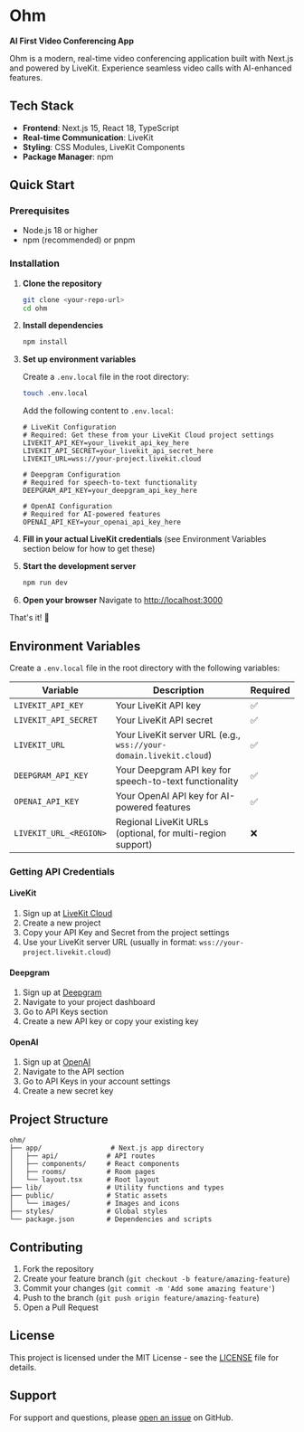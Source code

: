 # Ohm

**AI First Video Conferencing App**

Ohm is a modern, real-time video conferencing application built with Next.js and powered by LiveKit. Experience seamless video calls with AI-enhanced features.


## Tech Stack

- **Frontend**: Next.js 15, React 18, TypeScript
- **Real-time Communication**: LiveKit
- **Styling**: CSS Modules, LiveKit Components
- **Package Manager**: npm

## Quick Start

### Prerequisites

- Node.js 18 or higher
- npm (recommended) or pnpm

### Installation

1. **Clone the repository**
   ```bash
   git clone <your-repo-url>
   cd ohm
   ```

2. **Install dependencies**
   ```bash
   npm install
   ```

3. **Set up environment variables**
   
   Create a `.env.local` file in the root directory:
   ```bash
   touch .env.local
   ```
   
   Add the following content to `.env.local`:
   ```env
   # LiveKit Configuration
   # Required: Get these from your LiveKit Cloud project settings
   LIVEKIT_API_KEY=your_livekit_api_key_here
   LIVEKIT_API_SECRET=your_livekit_api_secret_here
   LIVEKIT_URL=wss://your-project.livekit.cloud

   # Deepgram Configuration
   # Required for speech-to-text functionality
   DEEPGRAM_API_KEY=your_deepgram_api_key_here

   # OpenAI Configuration
   # Required for AI-powered features
   OPENAI_API_KEY=your_openai_api_key_here
   ```

4. **Fill in your actual LiveKit credentials** (see Environment Variables section below for how to get these)

5. **Start the development server**
   ```bash
   npm run dev
   ```

6. **Open your browser**
   Navigate to [http://localhost:3000](http://localhost:3000)

That's it! 🎉

## Environment Variables

Create a `.env.local` file in the root directory with the following variables:

| Variable | Description | Required |
|----------|-------------|----------|
| `LIVEKIT_API_KEY` | Your LiveKit API key | ✅ |
| `LIVEKIT_API_SECRET` | Your LiveKit API secret | ✅ |
| `LIVEKIT_URL` | Your LiveKit server URL (e.g., `wss://your-domain.livekit.cloud`) | ✅ |
| `DEEPGRAM_API_KEY` | Your Deepgram API key for speech-to-text functionality | ✅ |
| `OPENAI_API_KEY` | Your OpenAI API key for AI-powered features | ✅ |
| `LIVEKIT_URL_<REGION>` | Regional LiveKit URLs (optional, for multi-region support) | ❌ |

### Getting API Credentials

#### LiveKit
1. Sign up at [LiveKit Cloud](https://cloud.livekit.io/)
2. Create a new project
3. Copy your API Key and Secret from the project settings
4. Use your LiveKit server URL (usually in format: `wss://your-project.livekit.cloud`)

#### Deepgram
1. Sign up at [Deepgram](https://deepgram.com/)
2. Navigate to your project dashboard
3. Go to API Keys section
4. Create a new API key or copy your existing key

#### OpenAI
1. Sign up at [OpenAI](https://platform.openai.com/)
2. Navigate to the API section
3. Go to API Keys in your account settings
4. Create a new secret key

## Project Structure

```
ohm/
├── app/                 # Next.js app directory
│   ├── api/            # API routes
│   ├── components/     # React components
│   ├── rooms/          # Room pages
│   └── layout.tsx      # Root layout
├── lib/                # Utility functions and types
├── public/             # Static assets
│   └── images/         # Images and icons
├── styles/             # Global styles
└── package.json        # Dependencies and scripts
```

## Contributing

1. Fork the repository
2. Create your feature branch (`git checkout -b feature/amazing-feature`)
3. Commit your changes (`git commit -m 'Add some amazing feature'`)
4. Push to the branch (`git push origin feature/amazing-feature`)
5. Open a Pull Request

## License

This project is licensed under the MIT License - see the [LICENSE](LICENSE) file for details.

## Support

For support and questions, please [open an issue](https://github.com/your-username/ohm/issues) on GitHub.
